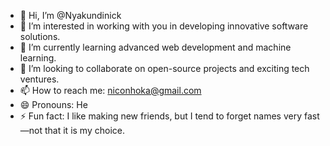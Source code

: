 - 👋 Hi, I’m @Nyakundinick
- 👀 I’m interested in working with you in developing innovative software solutions.
- 🌱 I’m currently learning advanced web development and machine learning.
- 💞️ I’m looking to collaborate on open-source projects and exciting tech ventures.
- 📫 How to reach me: niconhoka@gmail.com
- 😄 Pronouns: He
- ⚡ Fun fact: I like making new friends, but I tend to forget names very fast—not that it is my choice.

